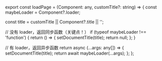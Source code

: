export const loadPage = (Component: any, customTitle?: string) => {
  const maybeLoader = Component?.loader;

  const title = customTitle || Component?.title || '';

  // 没有 loader，返回同步函数（关键点！）
  if (typeof maybeLoader !== 'function') {
    return () => {
      setDocumentTitle(title);
      return null;
    };
  }

  // 有 loader，返回异步函数
  return async (...args: any[]) => {
    setDocumentTitle(title);
    return await maybeLoader(...args);
  };
};
